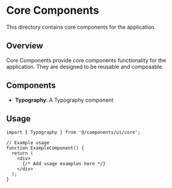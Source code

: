 # Core Components

This directory contains core components for the application.

## Overview

Core Components provide core components functionality for the application. They are designed to be reusable and composable.

## Components

- **Typography**: A Typography component

## Usage

```tsx
import { Typography } from '@/components/ui/core';

// Example usage
function ExampleComponent() {
  return (
    <div>
      {/* Add usage examples here */}
    </div>
  );
}
```
